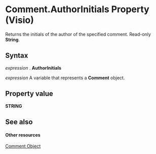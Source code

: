 
# Comment.AuthorInitials Property (Visio)

Returns the initials of the author of the specified comment. Read-only  **String**.


## Syntax

 _expression_ . **AuthorInitials**

 _expression_ A variable that represents a **Comment** object.


## Property value

 **STRING**


## See also


#### Other resources


[Comment Object](f028cc03-0ef1-8017-a936-d30d45211864.md)
